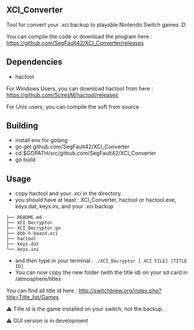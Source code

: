 
## XCI_Converter

Tool for convert your .xci backup to playable Nintendo Switch games :D

You can compile the code or download the program here : https://github.com/SegFault42/XCI_Converter/releases

## Dependencies

- hactool

For Windows Users, you can download hactool from here : https://github.com/SciresM/hactool/releases

For Unix users, you can compile the soft from source

## Building

- install env for golang
- go get github.com/SegFault42/XCI_Converter
- cd $GOPATH/src/github.com/SegFault42/XCI_Converter
- go build

## Usage
- copy hactool and your .xci in the directory.
- you should have at least  :
XCI_Converter, hactool or hactool.exe, keys.dat, keys.ini, and your .xci backup

```
├── README.md
├── XCI_Decryptor
├── XCI_Decryptor.go
├── bbb-h-baazd.xci
├── hactool
├── keys.dat
└── keys.ini
```
- and then type in your terminal : ```./XCI_Decryptor [.XCI FILE] [TITLE ID]```
- You can now copy the new folder (with the title id) on your sd card in /atmosphere/titles

You can find all title id here : http://switchbrew.org/index.php?title=Title_list/Games

⚠️ Title id is the game installed on your switch, not the backup.

⚠️ GUI version is in development 
